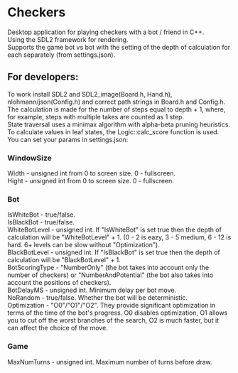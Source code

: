 # Checkers  
Desktop application for playing checkers with a bot / friend in C++.  
Using the SDL2 framework for rendering.  
Supports the game bot vs bot with the setting of the depth of calculation for each separately (from settings.json).  
## For developers:  
To work install SDL2 and SDL2_image(Board.h, Hand.h), nlohmann/json(Config.h) and correct path strings in Board.h and Config.h.
The calculation is made for the number of steps equal to depth + 1, where, for example, steps with multiple takes are counted as 1 step.  
State traversal uses a minimax algorithm with alpha-beta pruning heuristics.  
To calculate values in leaf states, the Logic::calc_score function is used.  
You can set your params in settings.json:  
### WindowSize
Width - unsigned int from 0 to screen size. 0 - fullscreen.  
Hight - unsigned int from 0 to screen size. 0 - fullscreen.  
### Bot
IsWhiteBot - true/false.  
IsBlackBot - true/false.  
WhiteBotLevel - unsigned int. If "IsWhiteBot" is set true then the depth of calculation will be "WhiteBotLevel" + 1. (0 - 2 is eazy, 3 - 5 medium, 6 - 12 is hard. 6+ levels can be slow without "Optimization").   
BlackBotLevel - unsigned int. If "IsBlackBot" is set true then the depth of calculation will be "BlackBotLevel" + 1.  
BotScoringType - "NumberOnly" (the bot takes into account only the number of checkers)  or "NumberAndPotential" (the bot also takes into account the positions of checkers).  
BotDelayMS - unsigned int. Minimum delay per bot move.  
NoRandom - true/false. Whether the bot will be deterministic.  
Optimization - "O0"/"O1"/"O2". They provide significant optimization in terms of the time of the bot's progress. O0 disables optimization, O1 allows you to cut off the worst branches of the search, O2 is much faster, but it can affect the choice of the move.  
### Game
MaxNumTurns - unsigned int. Maximum number of turns before draw.  
